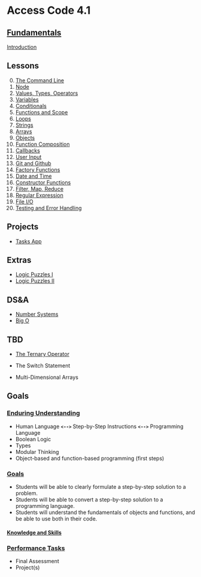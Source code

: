 # <b>Access Code 4.1</b>

## <b><u>Fundamentals</u></b>

[Introduction](lessons/intro/intro.md)

## Lessons

0. [The Command Line](lessons/terminal/terminal.md)
1. [Node](lessons/node/node.md)
2. [Values, Types, Operators](lessons/values/values.md)
3. [Variables](lessons/variables/variables.md)
4. [Conditionals](lessons/conditionals/conditionals.md)
5. [Functions and Scope](lessons/functions/functions.md)
6. [Loops](lessons/loops/loops.md)
7. [Strings](lessons/strings/strings.md)
8. [Arrays](lessons/arrays/arrays.md)
9. [Objects](lessons/objects/objects.md)
10. [Function Composition](lessons/function_composition/function_composition.md)
11. [Callbacks](lessons/callbacks/callbacks.md)
12. [User Input](lessons/user_input/user_input.md)
13. [Git and Github](lessons/git_and_github/git_and_github.md)
14. [Factory Functions](lessons/factory_functions/factory_functions.md)
15. [Date and Time](lessons/date_and_time/date_and_time.md)
16. [Constructor Functions](lessons/constructor_functions/constructor_functions.md)
17. [Filter, Map, Reduce](lessons/map_filter_reduce/map_filter_reduce.md)
18. [Regular Expression](lessons/regex/regex.md)
19. [File I/O](lessons/file/file.md)
20. [Testing and Error Handling](lessons/error_handling/error_handling.md)

## Projects

* [Tasks App](extras/tasks/tasks.md)

## Extras

* [Logic Puzzles I](extras/logic_puzzles/logic_puzzles_i.md)
* [Logic Puzzles II](extras/logic_puzzles/logic_puzzles_ii.md)

## DS&A

* [Number Systems](lessons/number_systems/number_systems.md)
* [Big O](../dsa/big_o/big_o.md)

## TBD

* [The Ternary Operator](extras/ternary_operator/ternary_operator.md)

* The Switch Statement
* Multi-Dimensional Arrays

## Goals

### <u>Enduring Understanding</u>

* Human Language <b>`<-->` </b>Step-by-Step Instructions <b>`<-->`</b> Programming Language
* Boolean Logic
* Types
* Modular Thinking
* Object-based and function-based programming (first steps)

### <u>Goals</u>

* Students will be able to clearly formulate a step-by-step solution to a problem.
* Students will be able to convert a step-by-step solution to a programming language.
* Students will understand the fundamentals of objects and functions, and be able to use both in their code.

#### <u>Knowledge and Skills</u>

### <u>Performance Tasks</u>

* Final Assessment
* Project(s)
